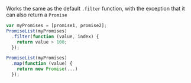 Works the same as the default `.filter` function, with the exception that it can also return a `Promise`

```javascript
var myPromises = [promise1, promise2];
PromiseList(myPromises)
  .filter(function (value, index) {
    return value > 100;
  });
```

```javascript
PromiseList(myPromises)
  .map(function (value) {
    return new Promise(...)
  });
```
